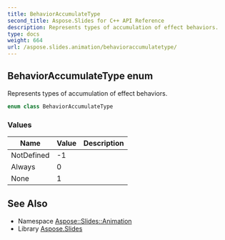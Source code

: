 ```yaml
---
title: BehaviorAccumulateType
second_title: Aspose.Slides for C++ API Reference
description: Represents types of accumulation of effect behaviors.
type: docs
weight: 664
url: /aspose.slides.animation/behavioraccumulatetype/
---
```

## BehaviorAccumulateType enum


Represents types of accumulation of effect behaviors.

```cpp
enum class BehaviorAccumulateType
```

### Values

| Name | Value | Description |
| --- | --- | --- |
| NotDefined | -1 |  |
| Always | 0 |  |
| None | 1 |  |

## See Also

* Namespace [Aspose::Slides::Animation](../)
* Library [Aspose.Slides](../../)